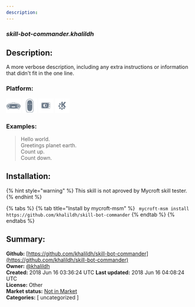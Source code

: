 ```yaml
---
description: 
---
```


### _skill-bot-commander.khalildh_  
## Description:  
A more verbose description, including any extra instructions or
information that didn't fit in the one line.  
### Platform:  
 ![Mark I](../.gitbook/assets/mark-1-icon.png)  ![Mark II](../.gitbook/assets/mark-2-icon.png)  ![Picroft](../.gitbook/assets/picroft-icon.png)  ![plasmoid](../.gitbook/assets/kde.png)   
### Examples:  
> Hello world.  
> Greetings planet earth.  
> Count up.  
> Count down.  
  
## Installation:  
{% hint style="warning" %}
This skill is not aproved by Mycroft skill tester.
{% endhint %}
    
{% tabs %}
{% tab title="Install by mycroft-msm" %}
``` mycroft-msm install https://github.com/khalildh/skill-bot-commander```
{% endtab %}
  {% endtabs %}
    
## Summary:  
**Github:** [https://github.com/khalildh/skill-bot-commander](https://github.com/khalildh/skill-bot-commander)  
**Owner:** [@khalildh](https://github.com/khalildh)  
**Created:** 2018 Jun 16 03:36:24 UTC  **Last updated:** 2018 Jun 16 04:08:24 UTC  
**License:** Other  
**Market status:** [Not in Market](https://market.mycroft.ai/skill/)  
**Categories:** [ uncategorized ]   
